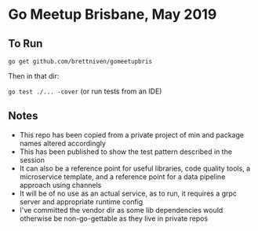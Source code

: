 # Go Meetup Brisbane, May 2019

## To Run

```go get github.com/brettniven/gomeetupbris```

Then in that dir:

```go test ./... -cover``` (or run tests from an IDE)

## Notes
 * This repo has been copied from a private project of min and package names altered accordingly
 * This has been published to show the test pattern described in the session
 * It can also be a reference point for useful libraries, code quality tools, a microservice template, and a reference point for a data pipeline approach using channels 
 * It will be of no use as an actual service, as to run, it requires a grpc server and appropriate runtime config
 * I've committed the vendor dir as some lib dependencies would otherwise be non-go-gettable as they live in private repos
